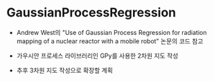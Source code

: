 
# GaussianProcessRegression

- Andrew West의 "Use of Gaussian Process Regression for radiation mapping of a nuclear reactor with a mobile robot" 논문의 코드 참고

- 가우시안 프로세스 라이브러리인 GPy를 사용한 2차원 지도 작성

- 추후 3차원 지도 작성으로 확장할 계획
